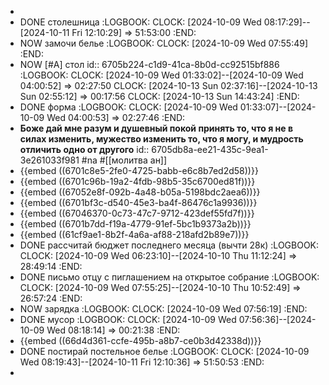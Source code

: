 -
- DONE столешница
  :LOGBOOK:
  CLOCK: [2024-10-09 Wed 08:17:29]--[2024-10-11 Fri 12:10:29] =>  51:53:00
  :END:
- NOW замочи белье
  :LOGBOOK:
  CLOCK: [2024-10-09 Wed 07:55:49]
  :END:
- NOW [#A] стол
  id:: 6705b224-c1d9-41ca-8b0d-cc92515bf886
  :LOGBOOK:
  CLOCK: [2024-10-09 Wed 01:33:02]--[2024-10-09 Wed 04:00:52] =>  02:27:50
  CLOCK: [2024-10-13 Sun 02:37:16]--[2024-10-13 Sun 02:55:12] =>  00:17:56
  CLOCK: [2024-10-13 Sun 14:43:24]
  :END:
- DONE форма
  :LOGBOOK:
  CLOCK: [2024-10-09 Wed 01:33:07]--[2024-10-09 Wed 04:00:53] =>  02:27:46
  :END:
- **Боже дай мне разум и душевный покой принять то, что я не в силах изменить, мужество изменить то, что я могу, и мудрость отличить одно от другого**
  id:: 6705db8a-ee21-435c-9ea1-3e261033f981
  #na #[[молитва ан]]
- {{embed ((6701c8e5-2fe0-4725-babb-e6c8b7ed2d58))}}
- {{embed ((6701c96b-19a2-4fdb-98b5-35c6700ed81f))}}
- {{embed ((67052e8f-092b-4a48-b05a-5198bdc2aea6))}}
- {{embed ((6701bf3c-d540-45e3-ba4f-86476c1a9936))}}
- {{embed ((67046370-0c73-47c7-9712-423def55fd7f))}}
- {{embed ((6701b7dd-f19a-4779-91ef-5bc1b9373a2b))}}
- {{embed ((61cf9ae1-8b2f-4a6a-af88-218afd2b89e7))}}
- DONE рассчитай бюджет последнего месяца (вычти 28к)
  :LOGBOOK:
  CLOCK: [2024-10-09 Wed 06:23:10]--[2024-10-10 Thu 11:12:24] =>  28:49:14
  :END:
- DONE письмо отцу с пиглашением на открытое собрание
  :LOGBOOK:
  CLOCK: [2024-10-09 Wed 07:55:25]--[2024-10-10 Thu 10:52:49] =>  26:57:24
  :END:
- NOW зарядка
  :LOGBOOK:
  CLOCK: [2024-10-09 Wed 07:56:19]
  :END:
- DONE мусор
  :LOGBOOK:
  CLOCK: [2024-10-09 Wed 07:56:36]--[2024-10-09 Wed 08:18:14] =>  00:21:38
  :END:
- {{embed ((66d4d361-ccfe-495b-a8b7-ce0b3d42338d))}}
- DONE постирай постельное белье
  :LOGBOOK:
  CLOCK: [2024-10-09 Wed 08:19:43]--[2024-10-11 Fri 12:10:36] =>  51:50:53
  :END:
-